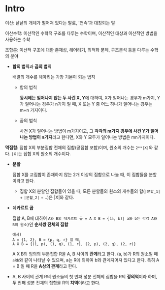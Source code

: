# Intro

이산: 낱낱의 개체가 떨어져 있다는 말로, '연속'과 대칭되는 말

이산수학: 이산적인 수학적 구조를 다루는 수학이며, 이산적인 대상과 이산적인 방법을 사용하는 수학

조합론: 이산적 구조에 대한 존재성, 헤어리기, 최적화 문제, 구조분석 등을 다루는 수학의 분야

- **합의 법칙**과 **곱의 법칙**

  배열의 개수를 헤아리는 가장 기본이 되는 법칙

  - 합의 법칙

    **동시에는 일어나지 않는 두 사건 X, Y**에 대하여, X가 일어나는 경우가 m가지, Y가 일어나는 경우가 n가지 일 때, X 또는 Y 중 어느 하나가 일어나는 경우는 m+n 가지이다.

  - 곱의 법칙

    사건 X가 일어나는 방법이 m가지이고, 그 **각각의 m가지 경우에 사건 Y가 일어나는 방법이 n가지**라고 한다면, X와 Y 모두가 일어나는 방법은 mn가지이다.

**멱집합**: 집합 X의 부분집합 전체의 집합(공집합 포함)이며, 원소의 개수는 `2**|X|`와 같다. `|X|`는 집합 X의 원소의 개수이다.

- **분할**

  집합 X를 교집합이 존재하지 않는 2개 이상의 집합으로 나눌 때, 이 집합들을 분할이라고 한다.

  - 집합 X의 분할인 집합들이 있을 때, 모든 분할들의 원소의 개수들의 합(`|분할_1|` + `|분할_2|` + ..)은 |X|와 같다.

- **데카르트 곱**

  집합 A, B에 대하여 `A와 B의 데카르트 곱 = A X B = {(a, b)| a와 b는 각각 A와 B의 원소}`인 **순서쌍 전체의 집합**

  ```
  예시)
  A = {1, 2}, B = {p, q, r} 일 때,
  A X B = {(1, p), (1, q), (1, r), (2, p), (2, q), (2, r)}
  ```

  A X B의 임의의 부분집합 R을 A, B 사이의 **관계**라고 한다. (a, b)가 R의 원소일 때 `aRb`와 같이 나타날 수 있으며, a는 R에 의하여 b와 관계지어져 있다고 한다. 특히 A = B 일 때 R을 **A상의 관계**라고 한다.

- A, B 사이의 관계 R의 원소들의 첫 번째 성분 전체의 집합을 R의 **정의역**이라 하며, 두 번째 성분 전체의 집합을 R의 **치역**이라고 한다.

